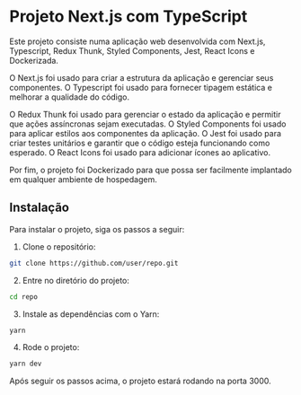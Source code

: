 
# Projeto Next.js com TypeScript

Este projeto consiste numa aplicação web desenvolvida com Next.js, Typescript, Redux Thunk, Styled Components, Jest, React Icons e Dockerizada.

O Next.js foi usado para criar a estrutura da aplicação e gerenciar seus componentes. O Typescript foi usado para fornecer tipagem estática e melhorar a qualidade do código.

O Redux Thunk foi usado para gerenciar o estado da aplicação e permitir que ações assíncronas sejam executadas. O Styled Components foi usado para aplicar estilos aos componentes da aplicação. O Jest foi usado para criar testes unitários e garantir que o código esteja funcionando como esperado. O React Icons foi usado para adicionar ícones ao aplicativo.

Por fim, o projeto foi Dockerizado para que possa ser facilmente implantado em qualquer ambiente de hospedagem.

## Instalação

Para instalar o projeto, siga os passos a seguir:

1. Clone o repositório:

```bash
git clone https://github.com/user/repo.git
```

2. Entre no diretório do projeto:

```bash
cd repo
```

3. Instale as dependências com o Yarn:

```bash
yarn
```

4. Rode o projeto:

```bash
yarn dev
```

Após seguir os passos acima, o projeto estará rodando na porta 3000.